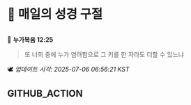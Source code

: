 # 🙏 매일의 성경 구절
##
<!-- START_BIBLE_VERSE -->
📖 **누가복음 12:25**
> 또 너희 중에 누가 염려함으로 그 키를 한 자라도 더할 수 있느냐

🕊️ _업데이트 시각: 2025-07-06 06:56:21 KST_
  <!-- END_BIBLE_VERSE -->
## GITHUB_ACTION
